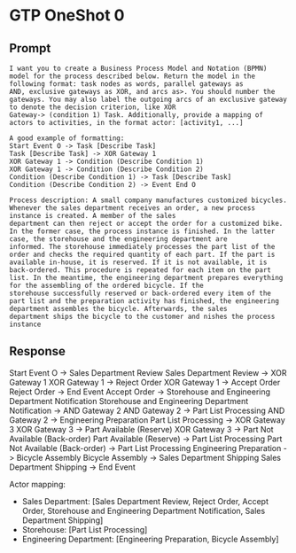 # GTP OneShot 0

## Prompt 

    I want you to create a Business Process Model and Notation (BPMN) model for the process described below. Return the model in the following format: task nodes as words, parallel gateways as 
    AND, exclusive gateways as XOR, and arcs as>. You should number the gateways. You may also label the outgoing arcs of an exclusive gateway to denote the decision criterion, like XOR 
    Gateway-> (condition 1) Task. Additionally, provide a mapping of actors to activities, in the format actor: [activity1, ...]

    A good example of formatting:
    Start Event O -> Task [Describe Task]
    Task [Describe Task] -> XOR Gateway 1
    XOR Gateway 1 -> Condition (Describe Condition 1)
    XOR Gateway 1 -> Condition (Describe Condition 2)
    Condition (Describe Condition 1) -> Task [Describe Task]
    Condition (Describe Condition 2) -> Event End O

    Process description: A small company manufactures customized bicycles. Whenever the sales department receives an order, a new process instance is created. A member of the sales 
    department can then reject or accept the order for a customized bike. In the former case, the process instance is finished. In the latter case, the storehouse and the engineering department are 
    informed. The storehouse immediately processes the part list of the order and checks the required quantity of each part. If the part is available in-house, it is reserved. If it is not available, it is 
    back-ordered. This procedure is repeated for each item on the part list. In the meantime, the engineering department prepares everything for the assembling of the ordered bicycle. If the 
    storehouse successfully reserved or back-ordered every item of the part list and the preparation activity has finished, the engineering department assembles the bicycle. Afterwards, the sales 
    department ships the bicycle to the customer and nishes the process instance

## Response
Start Event O -> Sales Department Review
Sales Department Review -> XOR Gateway 1
XOR Gateway 1 -> Reject Order
XOR Gateway 1 -> Accept Order
Reject Order -> End Event
Accept Order -> Storehouse and Engineering Department Notification
Storehouse and Engineering Department Notification -> AND Gateway 2
AND Gateway 2 -> Part List Processing
AND Gateway 2 -> Engineering Preparation
Part List Processing -> XOR Gateway 3
XOR Gateway 3 -> Part Available (Reserve)
XOR Gateway 3 -> Part Not Available (Back-order)
Part Available (Reserve) -> Part List Processing
Part Not Available (Back-order) -> Part List Processing
Engineering Preparation -> Bicycle Assembly
Bicycle Assembly -> Sales Department Shipping
Sales Department Shipping -> End Event

Actor mapping:
- Sales Department: [Sales Department Review, Reject Order, Accept Order, Storehouse and Engineering Department Notification, Sales Department Shipping]
- Storehouse: [Part List Processing]
- Engineering Department: [Engineering Preparation, Bicycle Assembly]